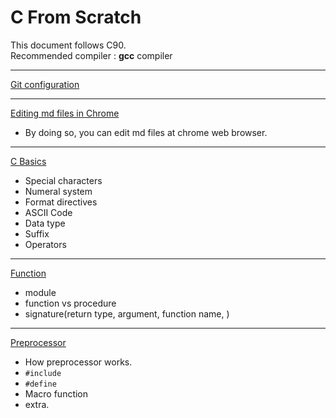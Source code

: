# C From Scratch

This document follows C90.  
Recommended compiler : **gcc** compiler

------------------------
[Git configuration](https://github.com/csyouk/c-from-scratch/blob/master/How-To-Manage-Git.md)

------------------------
[Editing md files in Chrome](https://developers.google.com/web/tools/setup/setup-workflow)

- By doing so, you can edit md files at chrome web browser.

------------------------
[C Basics](https://github.com/csyouk/c-from-scratch/blob/master/Introduction.md)

- Special characters
- Numeral system
- Format directives
- ASCII Code
- Data type
- Suffix
- Operators

------------------------
[Function](https://github.com/csyouk/c-from-scratch/blob/master/Function.md)

- module
- function vs procedure
- signature(return type, argument, function name, )

------------------------
[Preprocessor](https://github.com/csyouk/c-from-scratch/blob/master/Header.md)

- How preprocessor works.
- ```#include```
- ```#define```
- Macro function
- extra.